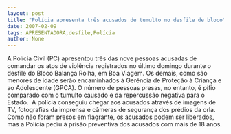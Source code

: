 ```yaml
---
layout: post
title: "Polícia apresenta três acusados de tumulto no desfile de bloco"
date: 2007-02-09
tags: APRESENTADORA,desfile,Polícia
author: None
---
```

A Polícia Civil (PC) apresentou três das nove pessoas acusadas de comandar os atos de violência registrados no último domingo durante o desfile do Bloco Balança Rolha, em Boa Viagem. Os demais, como são menores de idade serão encaminhados à Gerência de Proteção à Criança e ao Adolescente (GPCA). O número de pessoas presas, no entanto, é pífio comparado com o tumulto causado e da repercussão negativa para o Estado. &nbsp;A polícia conseguiu chegar aos acusados através de imagens de TV, fotografias da imprensa e câmeras de segurança dos prédios da orla. Como não foram presos em flagrante, os acusados podem ser liberados, mas a Polícia pediu à prisão preventiva dos acusados com mais de 18 anos. 